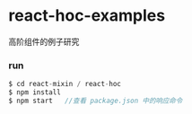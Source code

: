 # react-hoc-examples

高阶组件的例子研究

### run
```js
$ cd react-mixin / react-hoc
$ npm install 
$ npm start   //查看 package.json 中的响应命令
```
